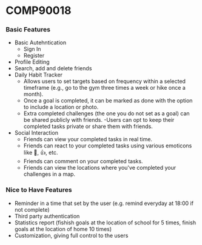 # COMP90018
### Basic Features
- Basic Autehntication
	- Sign In
	- Register
- Profile Editing
- Search, add and delete friends
- Daily Habit Tracker
	- Allows users to set targets based on frequency within a selected timeframe (e.g., go to the gym three times a week or hike once a month).
	- Once a goal is completed, it can be marked as done with the option to include a location or photo.
	- Extra completed challenges (the one you do not set as a goal) can be shared publicly with friends.
	-Users can opt to keep their completed tasks private or share them with friends.
- Social Interaction
	- Friends can view your completed tasks in real time.
	- Friends can react to your completed tasks using various emoticons like :muscle:, :+1:, etc.
	- Friends can comment on your completed tasks.
	- Friends can view the locations where you've completed your challenges in a map.

### Nice to Have Features
- Reminder in a time that set by the user (e.g. remind everyday at 18:00 if not complete)
- Third party authentication
- Statistics report (fishish goals at the location of school for 5 times, finish goals at the location of home 10 times)
- Customization, giving full control to the users